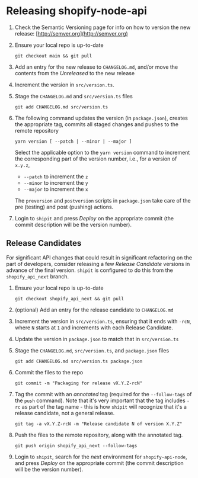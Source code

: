 # Releasing shopify-node-api

1. Check the Semantic Versioning page for info on how to version the new release: [http://semver.org](http://semver.org)

1. Ensure your local repo is up-to-date

   ```shell
   git checkout main && git pull
   ```

1. Add an entry for the new release to `CHANGELOG.md`, and/or move the contents from the _Unreleased_ to the new release

1. Increment the version in `src/version.ts`.

1. Stage the `CHANGELOG.md` and `src/version.ts` files

   ```shell
   git add CHANGELOG.md src/version.ts
   ```

1. The following command updates the version (in `package.json`), creates the appropriate tag, commits all staged changes and pushes to the remote repository

   ```shell
   yarn version [ --patch | --minor | --major ]
   ```

   Select the applicable option to the `yarn version` command to increment the corresponding part of the version number, i.e., for a version of `x.y.z`,

   - `--patch` to increment the `z`
   - `--minor` to increment the `y`
   - `--major` to increment the `x`

   The `preversion` and `postversion` scripts in `package.json` take care of the pre (testing) and post (pushing) actions.

1. Login to `shipit` and press _Deploy_ on the appropriate commit (the commit description will be the version number).

## Release Candidates

For significant API changes that could result in significant refactoring on the part of developers, consider releasing a few _Release Candidate_ versions in advance of the final version.  `shipit` is configured to do this from the `shopify_api_next` branch.

1. Ensure your local repo is up-to-date

   ```shell
   git checkout shopify_api_next && git pull
   ```

1. (optional) Add an entry for the release candidate to `CHANGELOG.md`

1. Increment the version in `src/version.ts`, ensuring that it ends with `-rcN`, where `N` starts at `1` and increments with each Release Candidate.

1. Update the version in `package.json` to match that in `src/version.ts`

1. Stage the `CHANGELOG.md`, `src/version.ts`, and `package.json` files

   ```shell
   git add CHANGELOG.md src/version.ts package.json
   ```

1. Commit the files to the repo

   ```shell
   git commit -m "Packaging for release vX.Y.Z-rcN"
   ```

1. Tag the commit with an _annotated_ tag (required for the `--follow-tags` of the `push` command).  Note that it's very important that the tag includes `-rc` as part of the tag name - this is how `shipit` will recognize that it's a release candidate, not a general release.

   ```shell
   git tag -a vX.Y.Z-rcN -m "Release candidate N of version X.Y.Z"
   ```

1. Push the files to the remote repository, along with the annotated tag.

   ```shell
   git push origin shopify_api_next --follow-tags
   ```

1. Login to `shipit`, search for the _next_ environment for `shopify-api-node`, and press _Deploy_ on the appropriate commit (the commit description will be the version number).
